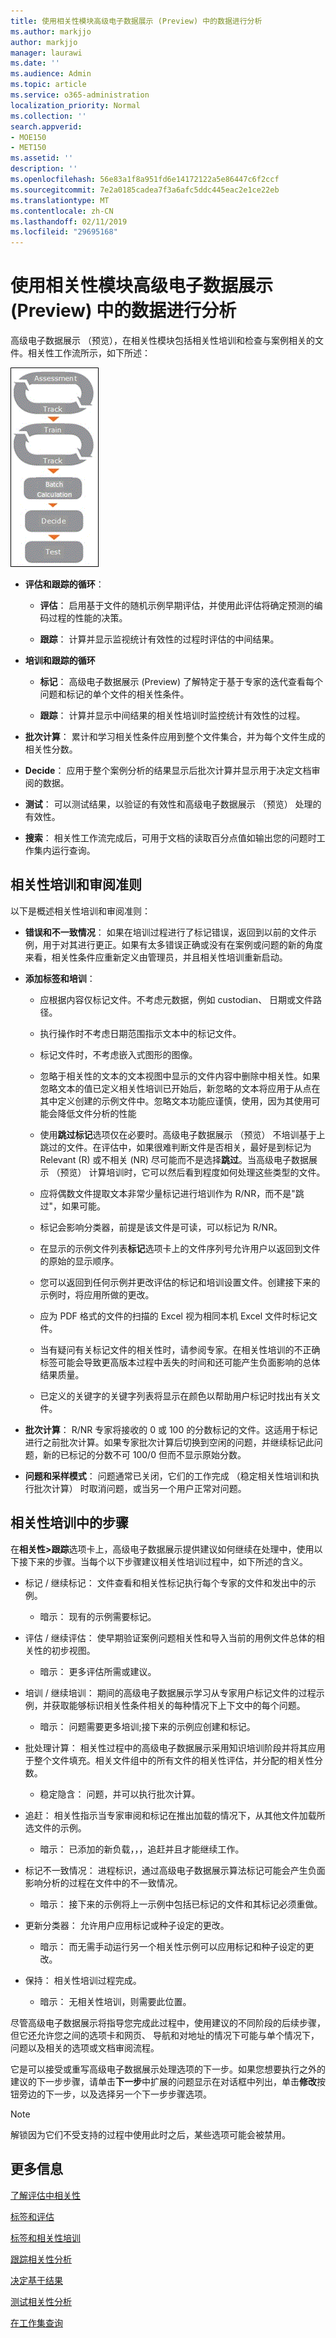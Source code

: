 ```yaml
---
title: 使用相关性模块高级电子数据展示 (Preview) 中的数据进行分析
ms.author: markjjo
author: markjjo
manager: laurawi
ms.date: ''
ms.audience: Admin
ms.topic: article
ms.service: o365-administration
localization_priority: Normal
ms.collection: ''
search.appverid:
- MOE150
- MET150
ms.assetid: ''
description: ''
ms.openlocfilehash: 56e83a1f8a951fd6e14172122a5e86447c6f2ccf
ms.sourcegitcommit: 7e2a0185cadea7f3a6afc5ddc445eac2e1ce22eb
ms.translationtype: MT
ms.contentlocale: zh-CN
ms.lasthandoff: 02/11/2019
ms.locfileid: "29695168"
---
```

# <a name="use-the-relevance-module-to-analyze-data-in-advanced-ediscovery-preview"></a>使用相关性模块高级电子数据展示 (Preview) 中的数据进行分析

高级电子数据展示 （预览），在相关性模块包括相关性培训和检查与案例相关的文件。相关性工作流所示，如下所述：
  
![相关性工作流](../media/44c67dd2-7a20-40a9-b0ed-784364845c77.gif)
  
- **评估和跟踪的循环**：
    
  - **评估**： 启用基于文件的随机示例早期评估，并使用此评估将确定预测的编码过程的性能的决策。 
    
  - **跟踪**： 计算并显示监视统计有效性的过程时评估的中间结果。 
    
- **培训和跟踪的循环**
    
  - **标记**： 高级电子数据展示 (Preview) 了解特定于基于专家的迭代查看每个问题和标记的单个文件的相关性条件。
    
  - **跟踪**： 计算并显示中间结果的相关性培训时监控统计有效性的过程。 
    
- **批次计算**： 累计和学习相关性条件应用到整个文件集合，并为每个文件生成的相关性分数。
    
- **Decide**： 应用于整个案例分析的结果显示后批次计算并显示用于决定文档审阅的数据。
    
- **测试**： 可以测试结果，以验证的有效性和高级电子数据展示 （预览） 处理的有效性。

- **搜索**： 相关性工作流完成后，可用于文档的读取百分点值如输出您的问题时工作集内运行查询。
    
## <a name="guidelines-for-relevance-training-and-review"></a>相关性培训和审阅准则

以下是概述相关性培训和审阅准则：
  
- **错误和不一致情况**： 如果在培训过程进行了标记错误，返回到以前的文件示例，用于对其进行更正。如果有太多错误正确或没有在案例或问题的新的角度来看，相关性条件应重新定义由管理员，并且相关性培训重新启动。
    
- **添加标签和培训**： 
    
  - 应根据内容仅标记文件。不考虑元数据，例如 custodian、 日期或文件路径。 
    
  - 执行操作时不考虑日期范围指示文本中的标记文件。
    
  - 标记文件时，不考虑嵌入式图形的图像。
     
  - 忽略于相关性的文本的文本视图中显示的文件内容中删除中相关性。如果忽略文本的值已定义相关性培训已开始后，新忽略的文本将应用于从点在其中定义创建的示例文件中。忽略文本功能应谨慎，使用，因为其使用可能会降低文件分析的性能
    
  - 使用**跳过标记**选项仅在必要时。高级电子数据展示 （预览） 不培训基于上跳过的文件。在评估中，如果很难判断文件是否相关，最好是到标记为 Relevant (R) 或不相关 (NR) 尽可能而不是选择**跳过**。当高级电子数据展示 （预览） 计算培训时，它可以然后看到程度如何处理这些类型的文件。
    
  - 应将偶数文件提取文本非常少量标记进行培训作为 R/NR，而不是"跳过"，如果可能。 
    
  - 标记会影响分类器，前提是该文件是可读，可以标记为 R/NR。
    
  - 在显示的示例文件列表**标记**选项卡上的文件序列号允许用户以返回到文件的原始的显示顺序。 
    
  - 您可以返回到任何示例并更改评估的标记和培训设置文件。创建接下来的示例时，将应用所做的更改。
    
  - 应为 PDF 格式的文件的扫描的 Excel 视为相同本机 Excel 文件时标记文件。
    
  - 当有疑问有关标记文件的相关性时，请参阅专家。在相关性培训的不正确标签可能会导致更高版本过程中丢失的时间和还可能产生负面影响的总体结果质量。
    
  - 已定义的关键字的关键字列表将显示在颜色以帮助用户标记时找出有关文件。
    
- **批次计算**： R/NR 专家将接收的 0 或 100 的分数标记的文件。这适用于标记进行之前批次计算。如果专家批次计算后切换到空闲的问题，并继续标记此问题，新的已标记的分数不可 100/0 但而不显示原始分数。
    
- **问题和采样模式**： 问题通常已关闭，它们的工作完成 （稳定相关性培训和执行批次计算） 时取消问题，或当另一个用户正常对问题。
    
## <a name="steps-in-relevance-training"></a>相关性培训中的步骤

在**相关性\>跟踪**选项卡上，高级电子数据展示提供建议如何继续在处理中，使用以下接下来的步骤。当每个以下步骤建议相关性培训过程中，如下所述的含义。 
  
- 标记 / 继续标记： 文件查看和相关性标记执行每个专家的文件和发出中的示例。
    
  - 暗示： 现有的示例需要标记。
    
- 评估 / 继续评估： 使早期验证案例问题相关性和导入当前的用例文件总体的相关性的初步视图。
    
  - 暗示： 更多评估所需或建议。
    
- 培训 / 继续培训： 期间的高级电子数据展示学习从专家用户标记文件的过程示例，并获取能够标识相关性条件相关的每种情况下上下文中的每个问题。
    
  - 暗示： 问题需要更多培训;接下来的示例应创建和标记。 
    
- 批处理计算： 相关性过程中的高级电子数据展示采用知识培训阶段并将其应用于整个文件填充。相关文件组中的所有文件的相关性评估，并分配的相关性分数。
    
  - 稳定隐含： 问题，并可以执行批次计算。
    
- 追赶： 相关性指示当专家审阅和标记在推出加载的情况下，从其他文件加载所选文件的示例。
    
  - 暗示： 已添加的新负载，，，追赶并且才能继续工作。
    
- 标记不一致情况： 进程标识，通过高级电子数据展示算法标记可能会产生负面影响分析的过程在文件中的不一致情况。
    
  - 暗示： 接下来的示例将上一示例中包括已标记的文件和其标记必须重做。
    
- 更新分类器： 允许用户应用标记或种子设定的更改。
    
  - 暗示： 而无需手动运行另一个相关性示例可以应用标记和种子设定的更改。
    
- 保持： 相关性培训过程完成。
    
  - 暗示： 无相关性培训，则需要此位置。
    
尽管高级电子数据展示将指导您完成此过程中，使用建议的不同阶段的后续步骤，但它还允许您之间的选项卡和网页、 导航和对地址的情况下可能与单个情况下，问题以及相关的选项或文档审阅流程。 
  
它是可以接受或重写高级电子数据展示处理选项的下一步。如果您想要执行之外的建议的下一步步骤，请单击**下一步**中扩展的问题显示在对话框中列出，单击**修改**按钮旁边的下一步，以及选择另一个下一步步骤选项。 
  
> [!NOTE]
> 解锁因为它们不受支持的过程中使用此时之后，某些选项可能会被禁用。 
  
## <a name="more-information"></a>更多信息

[了解评估中相关性](../assessment-in-relevance-in-advanced-ediscovery.md)
  
[标签和评估](../tagging-and-assessment-in-advanced-ediscovery.md)
  
[标签和相关性培训](../tagging-and-relevance-training-in-advanced-ediscovery.md)
  
[跟踪相关性分析](../track-relevance-analysis-in-advanced-ediscovery.md)
  
[决定基于结果](../decision-based-on-the-results-in-advanced-ediscovery.md)
  
[测试相关性分析](../test-relevance-analysis-in-advanced-ediscovery.md)

[在工作集查询](working-set-search.md)
